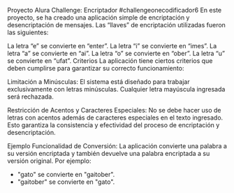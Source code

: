 Proyecto Alura Challenge: Encriptador
#challengeonecodificador6
En este proyecto, se ha creado una aplicación simple de encriptación y desencriptación de mensajes. Las “llaves” de encriptación utilizadas fueron las siguientes:

La letra “e” se convierte en “enter”.
La letra “i” se convierte en “imes”.
La letra “a” se convierte en “ai”.
La letra “o” se convierte en “ober”.
La letra “u” se convierte en “ufat”.
Criterios
La aplicación tiene ciertos criterios que deben cumplirse para garantizar su correcto funcionamiento:

Limitación a Minúsculas: El sistema está diseñado para trabajar exclusivamente con letras minúsculas. Cualquier letra mayúscula ingresada será rechazada.

Restricción de Acentos y Caracteres Especiales: No se debe hacer uso de letras con acentos además de caracteres especiales en el texto ingresado. Esto garantiza la consistencia y efectividad del proceso de encriptación y desencriptación.

Ejemplo
Funcionalidad de Conversión: La aplicación convierte una palabra a su versión encriptada y también devuelve una palabra encriptada a su versión original. Por ejemplo:

- "gato" se convierte en "gaitober".
- "gaitober" se convierte en "gato".